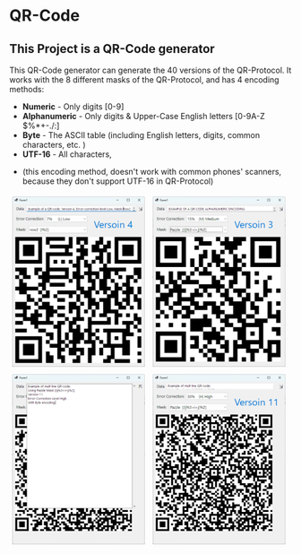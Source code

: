 <h1>QR-Code</h1>
<h2>This Project is a QR-Code generator</h2>

This QR-Code generator can generate the 40 versions of the QR-Protocol.
It works with the 8 different masks of the QR-Protocol, and has 4 encoding methods:
* <b>Numeric</b> - Only digits [0-9]
* <b>Alphanumeric</b> - Only digits & Upper-Case English letters [0-9A-Z $%*+-./:]
* <b>Byte</b> - The ASCII table (including English letters, digits, common characters, etc. )
* <b>UTF-16</b> - All characters,
- (this encoding method, doesn't work with common phones' scanners, because they don't support UTF-16 in QR-Protocol)
</p>

<div>
  <img src="Images/Image1.png" style="width: 47%; padding: 1%;"/>
  <img src="Images/Image2.png" style="width: 47%; padding: 1%;"/>
  <img src="Images/Image3.png" style="width: 47%; padding: 1%;"/>
  <img src="Images/Image4.png" style="width: 47%; padding: 1%;"/>
</div>
